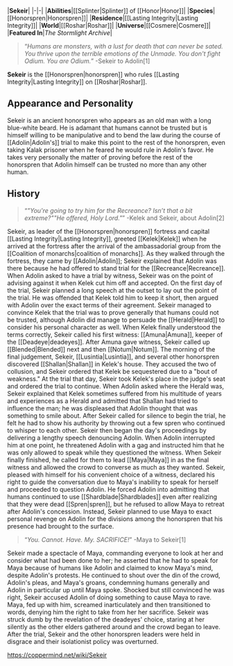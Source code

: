 |**Sekeir**|
|-|-|
|**Abilities**|[[Splinter\|Splinter]] of [[Honor\|Honor]]|
|**Species**|[[Honorspren\|Honorspren]]|
|**Residence**|[[Lasting Integrity\|Lasting Integrity]]|
|**World**|[[Roshar\|Roshar]]|
|**Universe**|[[Cosmere\|Cosmere]]|
|**Featured In**|*The Stormlight Archive*|

>“*Humans are monsters, with a lust for death that can never be sated. You thrive upon the terrible emotions of the Unmade. You don't fight Odium. You are Odium.*”
\-Sekeir to Adolin[1]


**Sekeir** is the [[Honorspren\|honorspren]] who rules [[Lasting Integrity\|Lasting Integrity]] on [[Roshar\|Roshar]].

## Appearance and Personality
Sekeir is an ancient honorspren who appears as an old man with a long blue-white beard.
He is adamant that humans cannot be trusted but is himself willing to be manipulative and to bend the law during the course of [[Adolin\|Adolin's]] trial to make this point to the rest of the honorspren, even taking Kalak prisoner when he feared he would rule in Adolin's favor. He takes very personally the matter of proving before the rest of the honorspren that Adolin himself can be trusted no more than any other human.

## History
>“*"You're going to try him for the Recreance? Isn’t that a bit extreme?""He offered, Holy Lord."*”
\-Kelek and Sekeir, about Adolin[2]

Sekeir, as leader of the [[Honorspren\|honorspren]] fortress and capital [[Lasting Integrity\|Lasting Integrity]], greeted [[Kelek\|Kelek]] when he arrived at the fortress after the arrival of the ambassadorial group from the [[Coalition of monarchs\|coalition of monarchs]]. As they walked through the fortress, they came by [[Adolin\|Adolin]]; Sekeir explained that Adolin was there because he had offered to stand trial for the [[Recreance\|Recreance]]. When Adolin asked to have a trial by witness, Sekeir was on the point of advising against it when Kelek cut him off and accepted.
On the first day of the trial, Sekeir planned a long speech at the outset to lay out the point of the trial. He was offended that Kelek told him to keep it short, then argued with Adolin over the exact terms of their agreement. Sekeir managed to convince Kelek that the trial was to prove generally that humans could not be trusted, although Adolin did manage to persuade the [[Herald\|Herald]] to consider his personal character as well. When Kelek finally understood the terms correctly, Sekeir called his first witness: [[Amuna\|Amuna]], keeper of the [[Deadeye\|deadeyes]]. After Amuna gave witness, Sekeir called up [[Blended\|Blended]] next and then [[Notum\|Notum]].
The morning of the final judgement, Sekeir, [[Lusintia\|Lusintia]], and several other honorspren discovered [[Shallan\|Shallan]] in Kelek's house. They accused the two of collusion, and Sekeir ordered that Kelek be sequestered due to a "bout of weakness." At the trial that day, Sekeir took Kelek's place in the judge's seat and ordered the trial to continue. When Adolin asked where the Herald was, Sekeir explained that Kelek sometimes suffered from his multitude of years and experiences as a Herald and admitted that Shallan had tried to influence the man; he was displeased that Adolin thought that was something to smile about. After Sekeir called for silence to begin the trial, he felt he had to show his authority by throwing out a few spren who continued to whisper to each other.
Sekeir then began the day's proceedings by delivering a lengthy speech denouncing Adolin. When Adolin interrupted him at one point, he threatened Adolin with a gag and instructed him that he was only allowed to speak while they questioned the witness. When Sekeir finally finished, he called for them to lead [[Maya\|Maya]] in as the final witness and allowed the crowd to converse as much as they wanted. Sekeir, pleased with himself for his convenient choice of a witness, declared his right to guide the conversation due to Maya's inability to speak for herself and proceeded to question Adolin. He forced Adolin into admitting that humans continued to use [[Shardblade\|Shardblades]] even after realizing that they were dead [[Spren\|spren]], but he refused to allow Maya to retreat after Adolin's concession. Instead, Sekeir planned to use Maya to exact personal revenge on Adolin for the divisions among the honorspren that his presence had brought to the surface.

>“*You. Cannot. Have. My. SACRIFICE!*”
\-Maya to Sekeir[1]

Sekeir made a spectacle of Maya, commanding everyone to look at her and consider what had been done to her; he asserted that he had to speak for Maya because of humans like Adolin and claimed to know Maya's mind, despite Adolin's protests. He continued to shout over the din of the crowd, Adolin's pleas, and Maya's groans, condemning humans generally and Adolin in particular up until Maya spoke. Shocked but still convinced he was right, Sekeir accused Adolin of doing something to cause Maya to rave. Maya, fed up with him, screamed inarticulately and then transitioned to words, denying him the right to take from her her sacrifice. Sekeir was struck dumb by the revelation of the deadeyes' choice, staring at her silently as the other elders gathered around and the crowd began to leave.
After the trial, Sekeir and the other honorspren leaders were held in disgrace and their isolationist policy was overturned.



https://coppermind.net/wiki/Sekeir